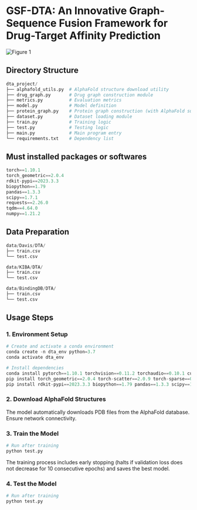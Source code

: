 # GSF-DTA: An Innovative Graph-Sequence Fusion Framework for Drug-Target Affinity Prediction
![Figure 1](https://github.com/user-attachments/assets/91ab38b7-1b1c-4056-b66c-acf050306c5f)

## Directory Structure

```python
dta_project/
├── alphafold_utils.py  # AlphaFold structure download utility
├── drug_graph.py       # Drug graph construction module
├── metrics.py          # Evaluation metrics
├── model.py            # Model definition
├── protein_graph.py    # Protein graph construction (with AlphaFold support)
├── dataset.py          # Dataset loading module
├── train.py            # Training logic
├── test.py             # Testing logic
├── main.py             # Main program entry
└── requirements.txt    # Dependency list
```
## Must installed packages or softwares

```python
torch==1.10.1
torch_geometric==2.0.4
rdkit-pypi==2023.3.3
biopython==1.79
pandas==1.3.3
scipy==1.7.1
requests==2.26.0
tqdm==4.64.0
numpy==1.21.2
```

## Data Preparation

```python
data/Davis/DTA/
├── train.csv
└── test.csv

data/KIBA/DTA/
├── train.csv
└── test.csv

data/BindingDB/DTA/
├── train.csv
└── test.csv
```
## Usage Steps
### 1. Environment Setup
```python
# Create and activate a conda environment
conda create -n dta_env python=3.7
conda activate dta_env

# Install dependencies
conda install pytorch==1.10.1 torchvision==0.11.2 torchaudio==0.10.1 cudatoolkit=11.3 -c pytorch
pip install torch_geometric==2.0.4 torch-scatter==2.0.9 torch-sparse==0.6.17 torch-spline-conv==1.2.10 -f https://data.pyg.org/whl/torch-1.10.1+cu113.html
pip install rdkit-pypi==2023.3.3 biopython==1.79 pandas==1.3.3 scipy==1.7.1 requests==2.26.0 tqdm==4.64.0 numpy==1.21.2
```
### 2. Download AlphaFold Structures
The model automatically downloads PDB files from the AlphaFold database. Ensure network connectivity.

 ### 3. Train the Model

```python
# Run after training
python test.py
```
The training process includes early stopping (halts if validation loss does not decrease for 10 consecutive epochs) and saves the best model.
### 4. Test the Model

```python
# Run after training
python test.py
```

